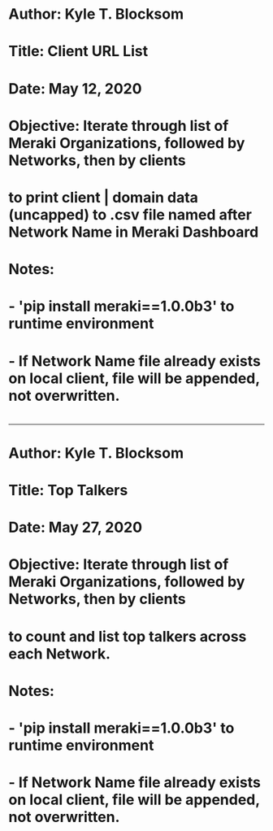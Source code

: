 #
# Author: Kyle T. Blocksom
# Title: Client URL List
# Date: May 12, 2020
#
# Objective: Iterate through list of Meraki Organizations, followed by Networks, then by clients
#            to print client | domain data (uncapped) to .csv file named after Network Name in Meraki Dashboard
#
# Notes: 
#   - 'pip install meraki==1.0.0b3' to runtime environment
#   - If Network Name file already exists on local client, file will be appended, not overwritten.
#

---

#
# Author: Kyle T. Blocksom
# Title: Top Talkers
# Date: May 27, 2020
#
# Objective: Iterate through list of Meraki Organizations, followed by Networks, then by clients
#            to count and list top talkers across each Network.
#
# Notes: 
#   - 'pip install meraki==1.0.0b3' to runtime environment
#   - If Network Name file already exists on local client, file will be appended, not overwritten.
#

